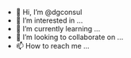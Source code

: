 - 👋 Hi, I’m @dgconsul
- 👀 I’m interested in ...
- 🌱 I’m currently learning ...
- 💞️ I’m looking to collaborate on ...
- 📫 How to reach me ...

<!---
dgconsul/dgconsul is a ✨ special ✨ repository because its `README.md` (this file) appears on your GitHub profile.
You can click the Preview link to take a look at your changes.
--->
